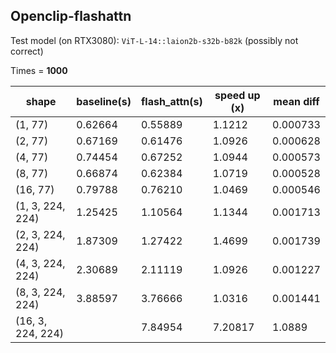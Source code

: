 ## Openclip-flashattn

Test model (on RTX3080): `ViT-L-14::laion2b-s32b-b82k` (possibly not correct)

Times = **1000**

shape   | baseline(s)        | flash_attn(s)  | speed up (x) | mean diff
--------|---------------------|-----------------|--------------|-----------
(1, 77) | 0.62664             | 0.55889         | 1.1212       | 0.000733
(2, 77) | 0.67169             | 0.61476         | 1.0926       | 0.000628
(4, 77) | 0.74454             | 0.67252         | 1.0944       | 0.000573
(8, 77) | 0.66874             | 0.62384         | 1.0719       | 0.000528
(16, 77)| 0.79788             | 0.76210         | 1.0469       | 0.000546
(1, 3, 224, 224)|1.25425      | 1.10564         | 1.1344       | 0.001713
(2, 3, 224, 224)|1.87309      | 1.27422         | 1.4699       | 0.001739
(4, 3, 224, 224)|2.30689      | 2.11119         | 1.0926       | 0.001227
(8, 3, 224, 224)|3.88597      | 3.76666         | 1.0316       | 0.001441
(16, 3, 224, 224)||7.84954      |7.20817         | 1.0889       | 0.001533

